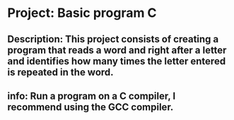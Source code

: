 # Project: Basic program C

## Description: This project consists of creating a program that reads a word and right after a letter and identifies how many times the letter entered is repeated in the word.

## info: Run a program on a C compiler, I recommend using the GCC compiler.

